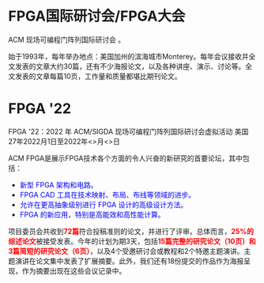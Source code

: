 # FPGA国际研讨会/FPGA大会

ACM 现场可编程门阵列国际研讨会 。

始于1993年，每年举办地点：美国加州的滨海城市Monterey。每年会议接收并全文发表的文章大约30篇，还有不少海报论文，以及各种讲座、演示、讨论等。全文发表的文章每篇10页，工作量和质量都堪比期刊论文。

# FPGA '22

FPGA '22：2022 年 ACM/SIGDA 现场可编程门阵列国际研讨会虚拟活动 美国 27年2022月1日至2022年<>月<>日

ACM FPGA是展示FPGA技术各个方面的令人兴奋的新研究的首要论坛，其中包括：

- <font color=Blue>新型 FPGA 架构和电路。</font>
- <font color=Blue>FPGA CAD 工具在技术映射、布局、布线等领域的进步。</font>
- <font color=Blue>允许在更高抽象级别进行 FPGA 设计的高级设计方法。</font>
- <font color=Blue>FPGA 的新应用，特别是高能效和高性能计算。</font>

项目委员会共收到<font color = red>**72篇**</font>符合投稿准则的论文，并进行了评审。总体而言，<font color = red>**25%的综述论文**</font>被接受发表。今年的计划为期3天，包括<font color = red>**15篇完整的研究论文（10页）和3篇简短的研究论文（6页）**</font>，以及4个受邀研讨会或教程和2个特邀主题演讲。主题演讲在论文集中发表了扩展摘要。此外，我们还有18份提交的作品作为海报呈现，作为摘要出现在这些会议记录中。